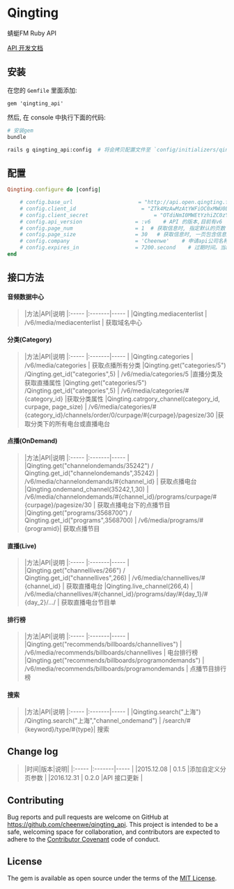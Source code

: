 # Qingting

蜻蜓FM  Ruby API

[API 开发文档](http://open.qingting.fm/documents/API%20%E5%BC%80%E5%8F%91%E6%96%87%E6%A1%A3/)

## 安装

在您的 `Gemfile` 里面添加:

```
gem 'qingting_api'
```

然后, 在 console 中执行下面的代码:

``` bash
# 安装gem
bundle

rails g qingting_api:config  # 将会拷贝配置文件至 `config/initializers/qingting_api.rb`
```

## 配置

``` ruby
Qingting.configure do |config|

    # config.base_url                     = "http://api.open.qingting.fm"    # api url
    # config.client_id                     = "ZTk4MzAwMzAtYWFiOC0xMWU0LTkyM2YtMDAxNjNlMDAyMGFk"     # 授权 API client_id
    # config.client_secret                     = "OTdiNmI0MWEtYzhiZC0zYWE1LWExZmEtMDU0OWZhNTljZmRk"          # 授权 API client_secret
    # config.api_version                 = :v6    # API 的版本,目前有v6
    # config.page_num                    = 1  # 获取信息时, 指定默认的页数
    # config.page_size                   = 30   # 获取信息时, 一页包含信息数量
    # config.company                     = 'Cheenwe'    # 申请api公司名称
    # config.expires_in                  = 7200.second    # 过期时间。当access_token过期时，API会返回token_expired错误。这时需要重新申请access token
end
```

## 接口方法

#### 音频数据中心
> |方法|API|说明
|:-----  |:-------|-----                               |
|Qingting.mediacenterlist  | /v6/media/mediacenterlist  | 获取域名中心

#### 分类(Category)

> |方法|API|说明
|:-----  |:-------|-----                               |
|Qingting.categories  | /v6/media/categories  |  获取点播所有分类
|Qingting.get("categories/5") /Qingting.get_id("categories",5)  | /v6/media/categories/5  |直播分类及获取直播属性
|Qingting.get("categories/5") /Qingting.get_id("categories",5)   | /v6/media/categories/#{category_id} |获取分类属性
|Qingting.catrgory_channel(category_id, curpage, page_size)    | /v6/media/categories/#{category_id}/channels/order/0/curpage/#{curpage}/pagesize/30 |获取分类下的所有电台或直播电台

#### 点播(OnDemand)

> |方法|API|说明
|:-----  |:-------|-----                               |
|Qingting.get("channelondemands/35242") / Qingting.get_id("channelondemands",35242) | /v6/media/channelondemands/#{channel_id}  |  获取点播电台
|Qingting.ondemand_channel(35242,1,30)  | /v6/media/channelondemands/#{channel_id}/programs/curpage/#{curpage}/pagesize/30  |  获取点播电台下的点播节目
|Qingting.get("programs/3568700") / Qingting.get_id("programs",3568700)   | /v6/media/programs/#{programid}| 获取点播节目

#### 直播(Live)

> |方法|API|说明
|:-----  |:-------|-----                               |
|Qingting.get("channellives/266") / Qingting.get_id("channellives",266) | /v6/media/channellives/#{channel_id} |   获取直播电台
|Qingting.live_channel(266,4)  | /v6/media/channellives/#{channel_id}/programs/day/#{day_1}/#{day_2}/.../ |   获取直播电台节目单
#### 排行榜

> |方法|API|说明
|:-----  |:-------|-----                               |
|Qingting.get("recommends/billboards/channellives") | /v6/media/recommends/billboards/channellives   | 电台排行榜
|Qingting.get("recommends/billboards/programondemands")  | /v6/media/recommends/billboards/programondemands |   点播节目排行榜

#### 搜索
> |方法|API|说明
|:-----  |:-------|-----                               |
|Qingting.search("上海") /Qingting.search("上海","channel_ondemand") |  /search/#{keyword}/type/#{type}| 搜索



## Change log

> |时间|版本|说明|
|:-----  |:-------|-----                               |
|2015.12.08  | 0.1.5 |添加自定义分页参数                       |
|2016.12.31  | 0.2.0 |API 接口更新                     |

## Contributing

Bug reports and pull requests are welcome on GitHub at https://github.com/cheenwe/qingting_api. This project is intended to be a safe, welcoming space for collaboration, and contributors are expected to adhere to the [Contributor Covenant](contributor-covenant.org) code of conduct.


## License

The gem is available as open source under the terms of the [MIT License](http://opensource.org/licenses/MIT).

